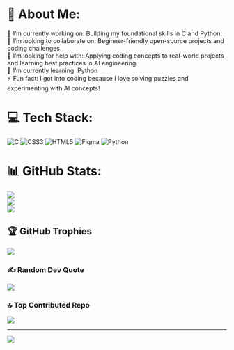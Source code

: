 # 💫 About Me:
🔭 I’m currently working on: Building my foundational skills in C and Python.<br>👯 I’m looking to collaborate on: Beginner-friendly open-source projects and coding challenges.<br>🤝 I’m looking for help with: Applying coding concepts to real-world projects and learning best practices in AI engineering.<br>🌱 I’m currently learning: Python<br>⚡ Fun fact: I got into coding because I love solving puzzles and experimenting with AI concepts!


# 💻 Tech Stack:
![C](https://img.shields.io/badge/c-%2300599C.svg?style=flat&logo=c&logoColor=white) ![CSS3](https://img.shields.io/badge/css3-%231572B6.svg?style=flat&logo=css3&logoColor=white) ![HTML5](https://img.shields.io/badge/html5-%23E34F26.svg?style=flat&logo=html5&logoColor=white) ![Figma](https://img.shields.io/badge/figma-%23F24E1E.svg?style=flat&logo=figma&logoColor=white) ![Python](https://img.shields.io/badge/python-3670A0?style=flat&logo=python&logoColor=ffdd54)

# 📊 GitHub Stats:
![](https://github-readme-stats.vercel.app/api?username=NamanKamboj2006&theme=github_dark&hide_border=false&include_all_commits=false&count_private=false)<br/>
![](https://nirzak-streak-stats.vercel.app/?user=NamanKamboj2006&theme=github_dark&hide_border=false&t=2)<br/>
![](https://github-readme-stats.vercel.app/api/top-langs/?username=NamanKamboj2006&theme=github_dark&hide_border=false&include_all_commits=false&count_private=false&layout=compact)

## 🏆 GitHub Trophies
![](https://github-profile-trophy.vercel.app/?username=NamanKamboj2006&theme=radical&no-frame=false&no-bg=true&margin-w=4)

### ✍️ Random Dev Quote
![](https://quotes-github-readme.vercel.app/api?type=horizontal&theme=dark)

### 🔝 Top Contributed Repo
![](https://github-contributor-stats.vercel.app/api?username=NamanKamboj2006&limit=5&theme=dark&combine_all_yearly_contributions=true)

---
[![](https://visitcount.itsvg.in/api?id=NamanKamboj2006&icon=0&color=0)](https://visitcount.itsvg.in)

<!-- Proudly created with GPRM ( https://gprm.itsvg.in ) -->
